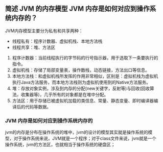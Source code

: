 ## 简述 JVM 的内存模型 JVM 内存是如何对应到操作系统内存的？
JVM内存模型主要分为私有和共享两种：
* 线程私有：程序计数器、虚拟机栈、本地方法栈
* 线程共享：堆、方法区

1. 程序计数器：当前线程执行的字节码的行号指示器，用于选取下一条要执行的指令。
2. 虚拟机栈：存储了局部变量表，操作数栈，动态链接，方法出口等信息。
3. 本地方法栈：和虚拟机栈所发挥的作用非常相似，区别是：虚拟机栈为虚拟机执行Java方法服务，而本地方法栈则为虚拟机使用到的Native方法服务。 
4. 堆：存放对象实例，涉及到内存的分配(new关键字，反射等)与回收(回收算法，收集器等)，几乎所有的对象都是在堆中分配。
5. 方法区：用于存储已被虚拟机加载的类信息、常量、静态变量、即时编译器编译后的代码等数据。


###  JVM 内存是如何对应到操作系统内存的
jvm的内存是分布在操作系统的堆中，jvm的设计的模型其实就是操作系统的模型，对于操作系统来说，JVM就是一个程序；对于class文件来说，jvm就是一个操作系统，jvm的方法区，也就相当于操作系统的硬盘区；